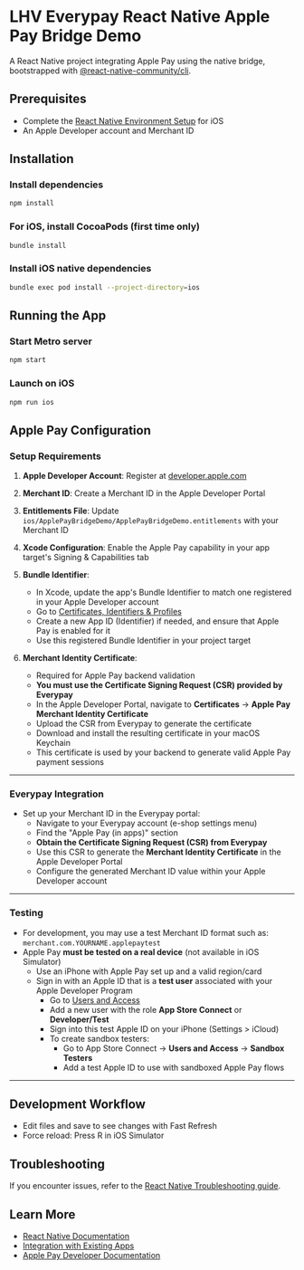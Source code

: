 # LHV Everypay React Native Apple Pay Bridge Demo

A React Native project integrating Apple Pay using the native bridge, bootstrapped with [@react-native-community/cli](https://github.com/react-native-community/cli).

## Prerequisites

- Complete the [React Native Environment Setup](https://reactnative.dev/docs/set-up-your-environment) for iOS
- An Apple Developer account and Merchant ID

## Installation

### Install dependencies
```sh
npm install
```

### For iOS, install CocoaPods (first time only)
```sh
bundle install
```

### Install iOS native dependencies
```sh
bundle exec pod install --project-directory=ios
```

## Running the App

### Start Metro server
```sh
npm start
```

### Launch on iOS
```sh
npm run ios
```

## Apple Pay Configuration

### Setup Requirements

1. **Apple Developer Account**: Register at [developer.apple.com](https://developer.apple.com)  
2. **Merchant ID**: Create a Merchant ID in the Apple Developer Portal  
3. **Entitlements File**: Update `ios/ApplePayBridgeDemo/ApplePayBridgeDemo.entitlements` with your Merchant ID  
4. **Xcode Configuration**: Enable the Apple Pay capability in your app target's Signing & Capabilities tab  
5. **Bundle Identifier**:  
   - In Xcode, update the app's Bundle Identifier to match one registered in your Apple Developer account  
   - Go to [Certificates, Identifiers & Profiles](https://developer.apple.com/account/resources/identifiers/list)  
   - Create a new App ID (Identifier) if needed, and ensure that Apple Pay is enabled for it  
   - Use this registered Bundle Identifier in your project target

6. **Merchant Identity Certificate**:  
   - Required for Apple Pay backend validation  
   - **You must use the Certificate Signing Request (CSR) provided by Everypay**  
   - In the Apple Developer Portal, navigate to **Certificates** → **Apple Pay Merchant Identity Certificate**  
   - Upload the CSR from Everypay to generate the certificate  
   - Download and install the resulting certificate in your macOS Keychain  
   - This certificate is used by your backend to generate valid Apple Pay payment sessions

---

### Everypay Integration

- Set up your Merchant ID in the Everypay portal:
  - Navigate to your Everypay account (e-shop settings menu)
  - Find the "Apple Pay (in apps)" section
  - **Obtain the Certificate Signing Request (CSR) from Everypay**
  - Use this CSR to generate the **Merchant Identity Certificate** in the Apple Developer Portal
  - Configure the generated Merchant ID value within your Apple Developer account

---

### Testing

- For development, you may use a test Merchant ID format such as: `merchant.com.YOURNAME.applepaytest`
- Apple Pay **must be tested on a real device** (not available in iOS Simulator)
  - Use an iPhone with Apple Pay set up and a valid region/card
  - Sign in with an Apple ID that is a **test user** associated with your Apple Developer Program
    - Go to [Users and Access](https://developer.apple.com/account/#/people)
    - Add a new user with the role **App Store Connect** or **Developer/Test**
    - Sign into this test Apple ID on your iPhone (Settings > iCloud)
    - To create sandbox testers:
      - Go to App Store Connect → **Users and Access** → **Sandbox Testers**
      - Add a test Apple ID to use with sandboxed Apple Pay flows

---

## Development Workflow

- Edit files and save to see changes with Fast Refresh
- Force reload: Press R in iOS Simulator

## Troubleshooting

If you encounter issues, refer to the [React Native Troubleshooting guide](https://reactnative.dev/docs/troubleshooting).

## Learn More

- [React Native Documentation](https://reactnative.dev/docs/getting-started)
- [Integration with Existing Apps](https://reactnative.dev/docs/integration-with-existing-apps)
- [Apple Pay Developer Documentation](https://developer.apple.com/documentation/passkit/apple_pay/)

